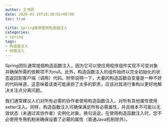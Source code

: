 ```yaml
---
author: 王书硕
date: 2020-01-18T18:30:02+08:00
toc: true

title: Spring推荐使用构造器注入
categories:
- spring
tags:
- 构造器注入
- 依赖注入
---
```


Spring团队通常提倡构造函数注入，因为它可以使应用程序组件实现不可变对象并确保所需的依赖项不为null。此外，构造函数注入的组件始终以完全初始化的状态返回到客户端（调用）代码。附带说明一下，大量的构造函数自变量是一种不好的代码味道，这意味着该类可能承担了太多的职责，应该对其进行重构以更好地解决关注点分离问题。

我们通常建议人们对所有必需的协作者使用构造函数注入，对所有其他属性使用setter注入。同样，构造函数注入可确保满足所有必需属性，并且根本不可能以无效状态（未通过其协作者）实例化对象。换句话说，在使用构造函数注入时，您不必使用专用机制来确保设置了必需的属性（普通Java机制除外）。